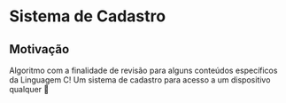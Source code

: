 <h1> Sistema de Cadastro </h1>

## Motivação
Algoritmo com a finalidade de revisão para alguns conteúdos específicos da Linguagem C! Um sistema de cadastro para acesso a um dispositivo qualquer 🌱 

